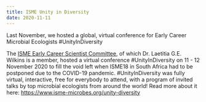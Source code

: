 ```yaml
---
title: ISME Unity in Diversity
date: 2020-11-11
---
```


Last November, we hosted a global, virtual conference for Early Career Microbial Ecologists #UnityInDiversity

<!--more-->

The [ISME Early Career Scientist Committee](https://www.isme-microbes.org/committee-uid), of which Dr. Laetitia G.E. Wilkins is a member, hosted a virtual conference #UnityInDiversity on 11 - 12 November 2020 to fill the void left when ISME18 in South Africa had to be postponed due to the COVID-19 pandemic. #UnityInDiversity was fully virtual, interactive, free for everybody to attend, with a program of invited talks by top microbial ecologists from around the world! Read more about it here: https://www.isme-microbes.org/unity-diversity
